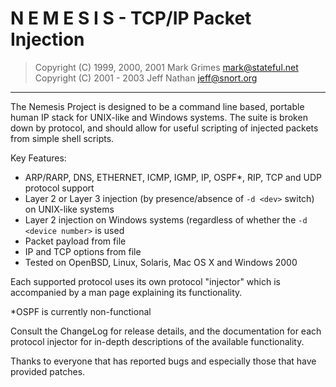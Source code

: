 N E M E S I S  -  TCP/IP Packet Injection
=========================================

> Copyright (C) 1999, 2000, 2001 Mark Grimes <mark@stateful.net>
> Copyright (C) 2001 - 2003 Jeff Nathan <jeff@snort.org>
----------------------------------------------------------------

The Nemesis Project is designed to be a command line based, portable
human IP stack for UNIX-like and Windows systems.  The suite is broken
down by protocol, and should allow for useful scripting of injected
packets from simple shell scripts.

Key Features:

* ARP/RARP, DNS, ETHERNET, ICMP, IGMP, IP, OSPF*, RIP, TCP and UDP
  protocol support
* Layer 2 or Layer 3 injection (by presence/absence of `-d <dev>`
  switch) on UNIX-like systems
* Layer 2 injection on Windows systems (regardless of whether the
  `-d <device number>` is used
* Packet payload from file
* IP and TCP options from file
* Tested on OpenBSD, Linux, Solaris, Mac OS X and Windows 2000

Each supported protocol uses its own protocol "injector" which is
accompanied by a man page explaining its functionality.

*OSPF is currently non-functional

Consult the ChangeLog for release details, and the documentation for
each protocol injector for in-depth descriptions of the available
functionality.

Thanks to everyone that has reported bugs and especially those that have
provided patches.
